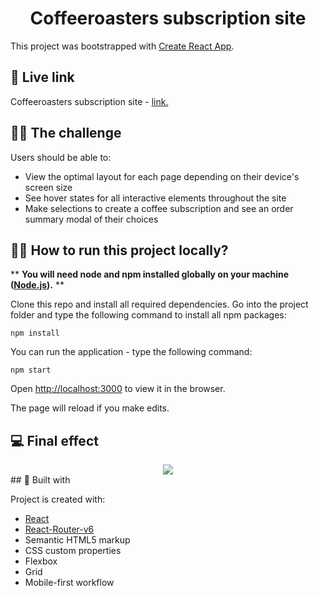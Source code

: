 <h1 align="center">Coffeeroasters subscription site</h1>

This project was bootstrapped with [Create React App](https://github.com/facebook/create-react-app).

## 🔗 Live link

Coffeeroasters subscription site - [link.](https://coffeeroasters-subscription-site-kzaleskaa.netlify.app)

## 👨‍💼 The challenge

Users should be able to:

- View the optimal layout for each page depending on their device's screen size
- See hover states for all interactive elements throughout the site
- Make selections to create a coffee subscription and see an order summary modal of their choices

## 🏃‍♀️ How to run this project locally?

\*\* **You will need node and npm installed globally on your machine ([Node.js](https://nodejs.org/en/)).** \*\*

Clone this repo and install all required dependencies. Go into the project folder and type the following command to install all npm packages:

`npm install`

You can run the application - type the following command:

`npm start`

Open [http://localhost:3000](http://localhost:3000) to view it in the browser.

The page will reload if you make edits.

## 💻 Final effect

<div align="center">
<img src="https://user-images.githubusercontent.com/62251989/153213800-30447bf0-4535-419b-8ddc-211a0b462e5d.gif" />
</div>
## 🔨 Built with

Project is created with:

- [React](https://reactjs.org/)
- [React-Router-v6](https://reactrouter.com/)
- Semantic HTML5 markup
- CSS custom properties
- Flexbox
- Grid
- Mobile-first workflow
